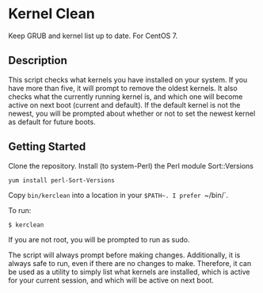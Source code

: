 # Kernel Clean

Keep GRUB and kernel list up to date. For CentOS 7.

## Description

This script checks what kernels you have installed on your system. If you have more than five, it will prompt to
remove the oldest kernels.  It also checks what the currently running kernel is, and which one will become
active on next boot (current and default).  If the default kernel is not the newest, you will be prompted
about whether or not to set the newest kernel as default for future boots.

## Getting Started

Clone the repository. Install (to system-Perl) the Perl module Sort::Versions

```
yum install perl-Sort-Versions
```

Copy `bin/kerclean` into a location in your `$PATH~. I prefer `~/bin/`.

To run:

```
$ kerclean
```

If you are not root, you will be prompted to run as sudo.

The script will always prompt before making changes. Additionally, it is always safe to run, even
if there are no changes to make. Therefore, it can be used as a utility to simply list what
kernels are installed, which is active for your current session, and which will be active on
next boot.
